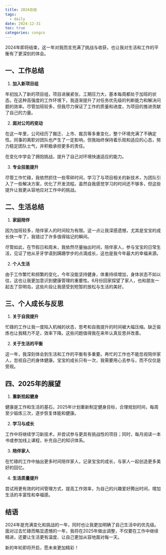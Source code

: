```yaml
---
title: 2024总结
tags:
  - daily
date: 2024-12-31
toc: true
categories: congco
---
```



2024年即将结束，这一年对我而言充满了挑战与收获，也让我对生活和工作的平衡有了更深刻的体会。

## **一、工作总结**

1. **加入新项目组**

年初加入了新的项目组，项目进展紧张，工期压力大，基本每周都处于加班的状态。在这种高强度的工作环境下，我逐渐提升了对任务优先级的判断能力和解决问题的效率。尽管加班较多，但我尽力保证了工作的质量和进度，为项目的推进贡献了自己的力量。

2. **面对公司的变动**

在这一年里，公司经历了搬迁、上市、裁员等多重变化，整个环境充满了不确定性。同事的离职对团队也产生了一定影响，但我始终保持着乐观和适应的心态，努力稳定团队士气，并积极承担更多的责任。

在变化中学会了拥抱挑战，提升了自己对环境快速适应的能力。

3. **专业技能提升**

尽管工作忙碌，我依然抓住一些零碎时间，学习了与项目相关的新技术，为团队引入了一些解决方案，优化了开发流程。虽然自我感觉学习的时间还不够多，但这些提升让我更从容地应对工作中的挑战。

  

## **二、生活总结**

1. **家庭陪伴**

因为加班较多，陪伴家人的时间较为有限。这一点让我深感遗憾，尤其是宝宝的成长快一年了，我错过了许多值得铭记的瞬间。

尽管如此，在节假日和周末，我依然尽量抽出时间，陪伴家人，参与宝宝的日常生活，见证了他从牙牙学语到蹒跚学步的点滴成长，这也是我今年最大的幸福来源。

2. **个人生活**

由于工作繁忙和频繁的变化，今年没能坚持健身，体重持续增加，身体状态不如以往，这也让我更加意识到健康管理的重要性。6月份回家探望了家人，也和朋友一起去了崇明岛，这些片段让我感受到短暂的放松与生活的美好。

  

## **三、个人成长与反思**

1. **关于自我提升**

忙碌的工作让我一度陷入机械的状态，思考和自我提升的时间被大幅压缩。缺乏锻炼也让我精力不足，效率下降。这些问题值得我在来年认真反思并改善。

2. **关于生活的平衡**

这一年，我深刻体会到生活和工作的平衡有多重要。再忙的工作也不能忽视陪伴家人，忽视自己的身体健康。宝宝的成长只有一次，我需要用心去参与，而不仅仅是旁观。

  

## **四、2025年的展望**

1. **重新拾起健身**

健康是工作和生活的基石，2025年计划重新制定健身目标，合理规划时间，每周至少锻炼三次，逐步恢复体能和健康。

2. **学习与成长**

工作中将继续学习新技术，并尝试参与更具有挑战性的项目；同时，每月阅读一本书或参加线上课程，补充自己的知识体系。

3. **陪伴家人**

在忙碌的工作中抽出更多时间陪伴家人，记录宝宝的成长，与家人一起创造更多美好的回忆。

4. **生活质量提升**

尝试用更有效的时间管理方式，提高工作效率，为自己的兴趣爱好腾出时间，增加生活的丰富性和幸福感。

  

## **结语**

  

2024年是充满变化和挑战的一年，同时也让我更加明确了自己生活中的优先级。面对过去忙碌而略显遗憾的一年，我将在2025年做出调整，不仅要在工作中继续精进，还要让生活更有温度、让自己更加从容地面对每一天。

  

新的年轮即将开启，愿未来更加精彩！